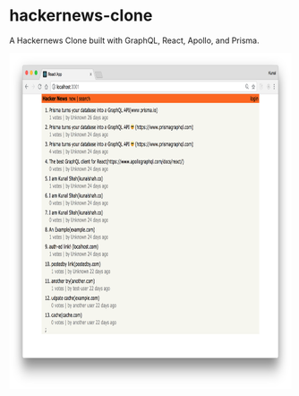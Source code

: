 # hackernews-clone

A Hackernews Clone built with GraphQL, React, Apollo, and Prisma.

<img src="./public/screenshot.png" height="600px" width="auto">
